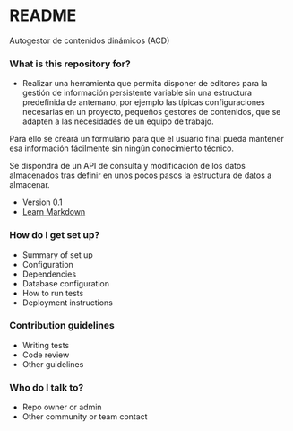 # README #

Autogestor de contenidos dinámicos (ACD)

### What is this repository for? ###

* Realizar una herramienta que permita disponer de editores para la gestión de información persistente variable sin una estructura predefinida de antemano,  por ejemplo las típicas configuraciones necesarias en un proyecto, pequeños gestores de contenidos, que se adapten a las necesidades de un equipo de trabajo.

Para ello se creará un formulario para que el usuario final pueda mantener esa información fácilmente sin ningún conocimiento técnico.

Se dispondrá de un API de consulta y modificación de los datos almacenados tras definir en unos pocos pasos la estructura de datos a almacenar.
* Version 0.1
* [Learn Markdown](https://bitbucket.org/tutorials/markdowndemo)

### How do I get set up? ###

* Summary of set up
* Configuration
* Dependencies
* Database configuration
* How to run tests
* Deployment instructions

### Contribution guidelines ###

* Writing tests
* Code review
* Other guidelines

### Who do I talk to? ###

* Repo owner or admin
* Other community or team contact